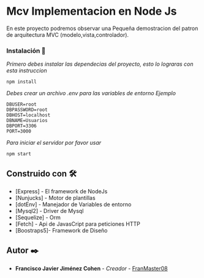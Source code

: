 # Mcv Implementacion en Node Js

En este proyecto podremos observar una Pequeña  demostracion del patron de arquitectura MVC (modelo,vista,controlador).

### Instalación 🔧

_Primero debes instalar las dependecias del proyecto, esto lo lograras con esta instruccion_

```
npm install
```
_Debes crear un archivo .env para las variables de entorno_
_Ejemplo_

```
DBUSER=root
DBPASSWORD=root
DBHOST=localhost
DBNAME=Usuarios
DBPORT=3306
PORT=3000
```

_Para iniciar el servidor por favor usar_

```
npm start
```




## Construido con 🛠️

* [Express]   - El framework de NodeJs
* [Nunjucks]  - Motor de plantillas
* [dotEnv]    - Manejador de Variables de entorno
* [Mysql2]    - Driver de Mysql 
* [Sequelize] - Orm 
* [Fetch]     - Api de JavasCript para peticiones HTTP
* [Boostraps5]- Framework de Diseño 




## Autor ✒️

* **Francisco Javier Jiménez Cohen** - *Creador* - [FranMaster08](https://github.com/FranMaster08)